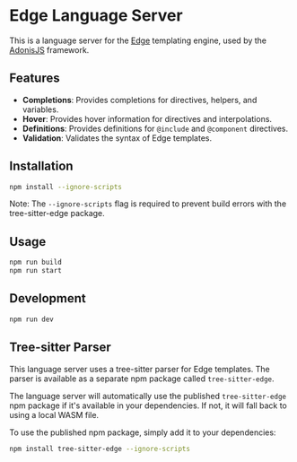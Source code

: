 # Edge Language Server

This is a language server for the [Edge](https://edge.adonisjs.com/) templating engine, used by the [AdonisJS](https://adonisjs.com/) framework.

## Features

* **Completions**: Provides completions for directives, helpers, and variables.
* **Hover**: Provides hover information for directives and interpolations.
* **Definitions**: Provides definitions for `@include` and `@component` directives.
* **Validation**: Validates the syntax of Edge templates.

## Installation

```bash
npm install --ignore-scripts
```

Note: The `--ignore-scripts` flag is required to prevent build errors with the tree-sitter-edge package.

## Usage

```bash
npm run build
npm run start
```

## Development

```bash
npm run dev
```

## Tree-sitter Parser

This language server uses a tree-sitter parser for Edge templates. The parser is available as a separate npm package called `tree-sitter-edge`. 

The language server will automatically use the published `tree-sitter-edge` npm package if it's available in your dependencies. If not, it will fall back to using a local WASM file.

To use the published npm package, simply add it to your dependencies:

```bash
npm install tree-sitter-edge --ignore-scripts
```
